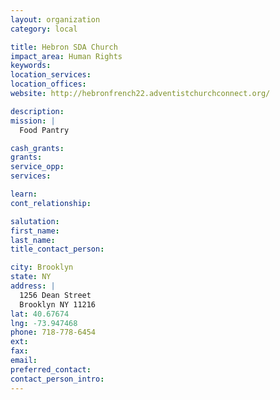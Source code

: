 ```yaml
---
layout: organization
category: local

title: Hebron SDA Church
impact_area: Human Rights
keywords: 
location_services: 
location_offices: 
website: http://hebronfrench22.adventistchurchconnect.org/

description: 
mission: |
  Food Pantry

cash_grants: 
grants: 
service_opp: 
services: 

learn: 
cont_relationship: 

salutation: 
first_name: 
last_name: 
title_contact_person: 

city: Brooklyn
state: NY
address: |
  1256 Dean Street     
  Brooklyn NY 11216
lat: 40.67674
lng: -73.947468
phone: 718-778-6454
ext: 
fax: 
email: 
preferred_contact: 
contact_person_intro: 
---
```


